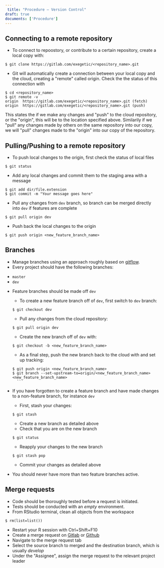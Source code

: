 ```yaml
---
 title: "Procedure – Version Control"
draft: true
documents: ['Procedure']
---
```

  
## Connecting to a remote repository
  
- To connect to repoostory, or contribute to a certain repository, create a local copy with:
```{r}
$ git clone https://gitlab.com/exegetic/<repository_name>.git
```
- Git will automatically create a connection between your local copy and the cloud, creating a "remote" called origin. Check the the status of this connection with
```{r}
$ cd <repository_name>
$ git remote -v
origin	https://gitlab.com/exegetic/<repository_name>.git (fetch)
origin	https://gitlab.com/exegetic/<repository_name>.git (push)
```
This states the if we make any changes and "push" to the cloud repository, or the "origin", this will be to the location specified above. Similarily if we "pull" any changes made by others on the same repository into our copy, we will "pull" changes made to the "origin" into our copy of the repository.

## Pulling/Pushing to a remote repository

- To push local changes to the origin, first check the status of local files
```{r}
$ git status
```
- Add any local changes and commit them to the staging area with a message
```{r}
$ git add dir/file.extension
$ git commit -m "Your message goes here"
```
- Pull any changes from `dev` branch, so branch can be merged directly into `dev` if features are complete
```{r}
$ git pull origin dev
```
- Push back the local changes to the origin
```{r}
$ git push origin <new_feature_branch_name>
  ```

## Branches

- Manage branches using an approach roughly based on [gitflow](https://nvie.com/posts/a-successful-git-branching-model/).
- Every project should have the following branches:
* `master`
* `dev`
- Feature branches should be made off `dev`
    - To create a new feature branch off of `dev`, first switch to `dev` branch:
    ```{r}
    $ git checkout dev
    ```
    - Pull any changes from the cloud repository:
    ```{r}
    $ git pull origin dev
    ```
    - Create the new branch off of `dev` with:
    ```{r}
    $ git checkout -b <new_feature_branch_name>
    ```
    - As a final step, push the new branch back to the cloud with and set up tracking:
    ```{r}
    $ git push origin <new_feature_branch_name>
    $ git branch --set-upstream-to=origin/<new_feature_branch_name> <new_feature_branch_name>
      ```

- If you have forgotten to create a feature branch and have made changes to a non-feature branch, for instance `dev`
    - First, stash your changes:
    ```{r}
    $ git stash
    ```
    - Create a new branch as detailed above
    - Check that you are on the new branch
    ```{r}
    $ git status
    ```
    - Reapply your changes to the new branch
    ```{r}
    $ git stash pop
    ```
    - Commit your changes as detailed above

- You should never have more than two feature branches active.

## Merge requests

- Code should be thoroughly tested before a request is initiated.
- Tests should be conducted with an *empty* environment.
- From RStudio terminal, clean all objects from the workspace
```{r}
$ rm(list=list())
``` 
- Restart your R session with Ctrl+Shift+F10
- Create a merge request on [Gitlab](https://gitlab.com/exegetic) or [Github](https://github.com/datawookie/www-exegetic-biz)
- Navigate to the merge request tab 
- Select the source branch to merged and the destination branch, which is usually *develop*
- Under the "Assignee", assign the merge request to the relevant project leader

